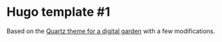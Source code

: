 # Hugo template #1

Based on the [Quartz theme for a digital garden](https://jzhao.xyz/posts/networked-thought) with a few modifications.
